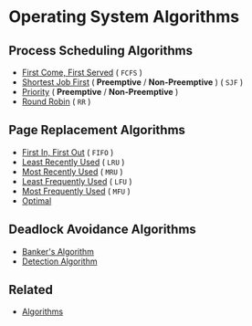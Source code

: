 # Operating System Algorithms

## Process Scheduling Algorithms

- [First Come, First Served](./Process%20Scheduling%20Algorithms/FCFS.cpp) ( `FCFS` )
- [Shortest Job First](./Process%20Scheduling%20Algorithms/SJF.cpp) ( **Preemptive** / **Non-Preemptive** ) ( `SJF` )
- [Priority](./Process%20Scheduling%20Algorithms/Priority.cpp) ( **Preemptive** / **Non-Preemptive** )
- [Round Robin](./Process%20Scheduling%20Algorithms/RR.cpp) ( `RR` )

## Page Replacement Algorithms

- [First In, First Out](./Page%20Replacement%20Algorithms/FIFO.cpp) ( `FIFO` )
- [Least Recently Used](./Page%20Replacement%20Algorithms/LRU.cpp) ( `LRU` )
- [Most Recently Used](./Page%20Replacement%20Algorithms/MRU.cpp) ( `MRU` )
- [Least Frequently Used](./Page%20Replacement%20Algorithms/LFU.cpp) ( `LFU` )
- [Most Frequently Used](./Page%20Replacement%20Algorithms/MFU.cpp) ( `MFU` )
- [Optimal](./Page%20Replacement%20Algorithms/Optimal.cpp)

## Deadlock Avoidance Algorithms

- [Banker's Algorithm](./Deadlock%20Algorithms/Banker.cpp)
- [Detection Algorithm](./Deadlock%20Algorithms/Detection.cpp)

## Related

- [Algorithms](https://github.com/moazmohamed20/Algorithms)
